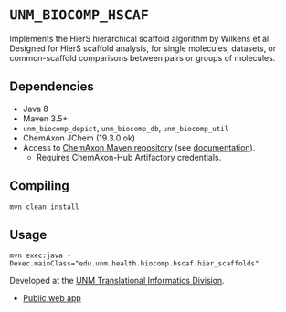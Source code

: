 # `UNM_BIOCOMP_HSCAF`

Implements the HierS hierarchical scaffold algorithm by Wilkens et al.
Designed for HierS scaffold analysis, for single molecules, datasets, or
common-scaffold comparisons between pairs or groups of molecules.

## Dependencies
* Java 8
* Maven 3.5+
* `unm_biocomp_depict`, `unm_biocomp_db`, `unm_biocomp_util`
* ChemAxon JChem (19.3.0 ok)
* Access to [ChemAxon Maven repository](https://hub.chemaxon.com) (see [documentation](https://docs.chemaxon.com/display/docs/Public+Repository)).
  * Requires ChemAxon-Hub Artifactory credentials.

## Compiling

```
mvn clean install
```

## Usage

```
mvn exec:java -Dexec.mainClass="edu.unm.health.biocomp.hscaf.hier_scaffolds"
```

Developed at the [UNM Translational Informatics Division](http://datascience.unm.edu).

* [Public web app](http://pasilla.health.unm.edu/tomcat/hscaf)

